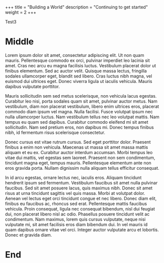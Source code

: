 +++
title = "Building a World"
description = "Continuing to get started"
weight = 2
+++

Test3

# Middle



Lorem ipsum dolor sit amet, consectetur adipiscing elit. Ut non quam mauris. Pellentesque commodo ex orci, pulvinar imperdiet leo lacinia sit amet. Cras nec arcu eu magna facilisis luctus. Vestibulum placerat dolor ut finibus elementum. Sed ac auctor velit. Quisque massa lectus, fringilla sodales ullamcorper eget, blandit sed libero. Cras luctus nibh magna, vel euismod dui ultrices eget. Donec viverra ligula ut iaculis vehicula. Mauris dapibus vulputate porttitor.

Mauris sollicitudin sem sed metus scelerisque, non vehicula lacus egestas. Curabitur leo nisi, porta sodales quam sit amet, pulvinar auctor metus. Nam vestibulum, diam non placerat vestibulum, libero enim ultrices eros, placerat commodo diam ipsum vel magna. Nulla facilisi. Fusce volutpat ipsum nec nulla ullamcorper luctus. Nam vestibulum tellus nec leo volutpat mattis. Nam tempus eu quam sed dapibus. Curabitur commodo eleifend mi sit amet sollicitudin. Nam sed pretium eros, non dapibus mi. Donec tempus finibus nibh, id fermentum risus scelerisque consectetur.

Donec cursus est vitae rutrum cursus. Sed eget porttitor dolor. Praesent finibus a enim non vehicula. Maecenas ut massa sit amet massa mattis aliquam et eu ex. Curabitur auctor interdum accumsan. Morbi tempus leo vitae dui mattis, vel egestas sem laoreet. Praesent non sem condimentum, tincidunt magna eget, tempus mauris. Pellentesque elementum ante non eros gravida porta. Nullam dignissim nulla aliquam tellus efficitur consequat.

In id arcu egestas, ornare lectus nec, iaculis eros. Aliquam tincidunt hendrerit ipsum sed fermentum. Vestibulum faucibus sit amet nulla pulvinar faucibus. Sed sit amet posuere lacus, quis maximus nibh. Donec sit amet risus at urna tincidunt sagittis vel quis massa. Morbi at volutpat dolor. Aenean vel lectus eget orci tincidunt congue et nec libero. Donec diam elit, finibus eu faucibus ac, rhoncus sed erat. Pellentesque mattis faucibus vehicula. Proin consequat, ligula nec consequat bibendum, nisl dui feugiat dui, non placerat libero nisl ac odio. Phasellus posuere tincidunt velit ac condimentum. Nam maximus, lorem quis cursus vulputate, neque nisi vulputate mi, sit amet facilisis eros diam bibendum dui. In vel mauris id quam dapibus ornare vitae vel orci. Integer auctor vulputate arcu et lobortis. Donec et gravida diam.

# End
